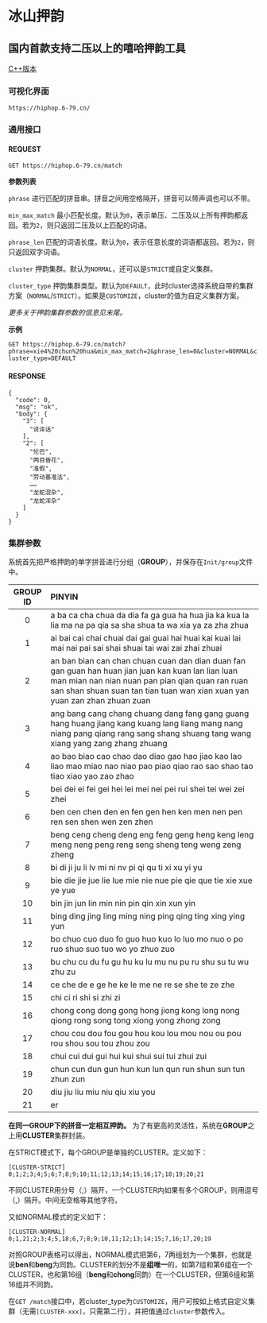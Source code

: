 # 冰山押韵
## 国内首款支持二压以上的嘻哈押韵工具

[C++版本](https://github.com/lqj679ssn/StrongIceLib)

### 可视化界面
```https://hiphop.6-79.cn/```

### 通用接口
#### REQUEST
```GET https://hiphop.6-79.cn/match```

**参数列表**

```phrase``` 进行匹配的拼音串。拼音之间用空格隔开，拼音可以带声调也可以不带。

```min_max_match``` 最小匹配长度。默认为```0```，表示单压、二压及以上所有押韵都返回。若为```2```，则只返回二压及以上匹配的词语。

```phrase_len``` 匹配的词语长度。默认为```0```，表示任意长度的词语都返回。若为```2```，则只返回双字词语。

```cluster``` 押韵集群。默认为```NORMAL```，还可以是```STRICT```或自定义集群。

```cluster_type``` 押韵集群类型。默认为```DEFAULT```，此时cluster选择系统自带的集群方案（```NORMAL```/```STRICT```）。如果是```CUSTOMIZE```，cluster的值为自定义集群方案。

*更多关于押韵集群参数的信息见末尾。*

**示例**

```GET https://hiphop.6-79.cn/match?phrase=xie4%20chun%20hua&min_max_match=2&phrase_len=0&cluster=NORMAL&cluster_type=DEFAULT```

#### RESPONSE
```
{
  "code": 0,
  "msg": "ok",
  "body": {
    "3": [
      "说诨话"
    ],
    "2": [
      "伦巴",
      "两目昏花",
      "准假",
      "劳动基准法",
      ……
      "龙蛇混杂",
      "龙蛇浑杂"
    ]
  }
}
```

### 集群参数
系统首先把严格押韵的单字拼音进行分组（**GROUP**），并保存在```Init/group```文件中。

|GROUP ID | PINYIN
|:-------:|:-----------------------------------------------------------------------------------------------------------
|0        |a ba ca cha chua da dia fa ga gua ha hua jia ka kua la lia ma na pa qia sa sha shua ta wa xia ya za zha zhua
|1        |ai bai cai chai chuai dai gai guai hai huai kai kuai lai mai nai pai sai shai shuai tai wai zai zhai zhuai
|2        |an ban bian can chan chuan cuan dan dian duan fan gan guan han huan jian juan kan kuan lan lian luan man mian nan nian nuan pan pian qian quan ran ruan san shan shuan suan tan tian tuan wan xian xuan yan yuan zan zhan zhuan zuan
|3        |ang bang cang chang chuang dang fang gang guang hang huang jiang kang kuang lang liang mang nang niang pang qiang rang sang shang shuang tang wang xiang yang zang zhang zhuang
|4        |ao bao biao cao chao dao diao gao hao jiao kao lao liao mao miao nao niao pao piao qiao rao sao shao tao tiao xiao yao zao zhao
|5        |bei dei ei fei gei hei lei mei nei pei rui shei tei wei zei zhei
|6        |ben cen chen den en fen gen hen ken men nen pen ren sen shen wen zen zhen
|7        |beng ceng cheng deng eng feng geng heng keng leng meng neng peng reng seng sheng teng weng zeng zheng
|8        |bi di ji ju li lv mi ni nv pi qi qu ti xi xu yi yu
|9        |bie die jie jue lie lue mie nie nue pie qie que tie xie xue ye yue
|10       |bin jin jun lin min nin pin qin xin xun yin
|11       |bing ding jing ling ming ning ping qing ting xing ying yun
|12       |bo chuo cuo duo fo guo huo kuo lo luo mo nuo o po ruo shuo suo tuo wo yo zhuo zuo
|13       |bu chu cu du fu gu hu ku lu mu nu pu ru shu su tu wu zhu zu
|14       |ce che de e ge he ke le me ne re se she te ze zhe
|15       |chi ci ri shi si zhi zi
|16       |chong cong dong gong hong jiong kong long nong qiong rong song tong xiong yong zhong zong
|17       |chou cou dou fou gou hou kou lou mou nou ou pou rou shou sou tou zhou zou
|18       |chui cui dui gui hui kui shui sui tui zhui zui
|19       |chun cun dun gun hun kun lun qun run shun sun tun zhun zun
|20       |diu jiu liu miu niu qiu xiu you
|21       |er

**在同一GROUP下的拼音一定相互押韵。**
为了有更高的灵活性，系统在**GROUP**之上用**CLUSTER**集群封装。

在STRICT模式下，每个GROUP是单独的CLUSTER。定义如下：

```
[CLUSTER-STRICT]
0;1;2;3;4;5;6;7;8;9;10;11;12;13;14;15;16;17;18;19;20;21
```

不同CLUSTER用分号（;）隔开，一个CLUSTER内如果有多个GROUP，则用逗号（,）隔开。中间无空格等其他字符。

又如NORMAL模式的定义如下：

```
[CLUSTER-NORMAL]
0;1,21;2;3;4;5,18;6,7;8;9;10,11;12;13;14;15;7,16;17,20;19
```

对照GROUP表格可以得出，NORMAL模式把第6，7两组划为一个集群，也就是说**ben**和**beng**为同韵。CLUSTER的划分不是**组唯一**的，如第7组和第6组在一个CLUSTER，也和第16组（**beng**和**chong**同韵）在一个CLUSTER，但第6组和第16组并不同韵。

在```GET /match```接口中，若cluster_type为```CUSTOMIZE```，用户可按如上格式自定义集群（无需```[CLUSTER-xxx]```，只需第二行），并把值通过```cluster```参数传入。